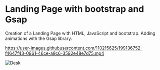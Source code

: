 # Landing Page with bootstrap and Gsap
Creation of a Landing Page with HTML, JavaScript and bootstrap. 
Adding animations with the Gsap library.

https://user-images.githubusercontent.com/110215625/199136752-f4647f43-0961-46ce-a8c6-3592e48e7d75.mp4



![Desk](https://user-images.githubusercontent.com/110215625/199138141-5c502bc4-2ee1-4e2c-bf37-19c2dbe86e88.png)


